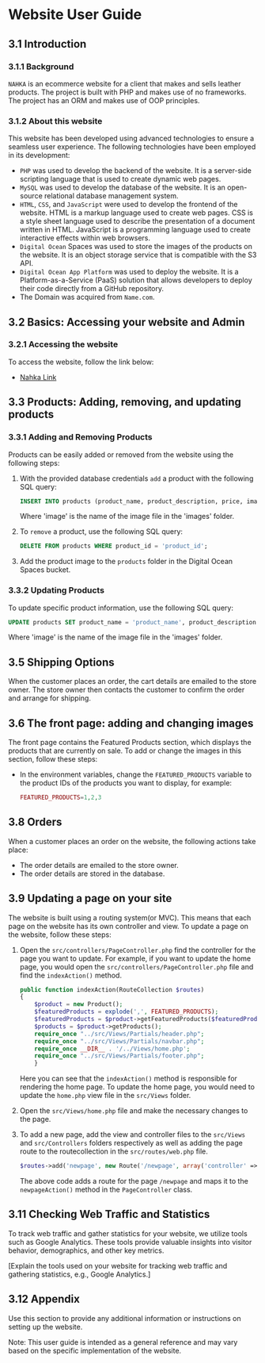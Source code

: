 # Website User Guide

## 3.1 Introduction

### 3.1.1 Background

`NAHKA` is an ecommerce website for a client that makes and sells leather products. The project is built with PHP and makes use of no frameworks. The project has an ORM and makes use of OOP principles.

### 3.1.2 About this website

This website has been developed using advanced technologies to ensure a seamless user experience. The following technologies have been employed in its development:

- `PHP` was used to develop the backend of the website. It is a server-side scripting language that is used to create dynamic web pages.
- `MySQL` was used to develop the database of the website. It is an open-source relational database management system.
- `HTML`, `CSS`, and `JavaScript` were used to develop the frontend of the website. HTML is a markup language used to create web pages. CSS is a style sheet language used to describe the presentation of a document written in HTML. JavaScript is a programming language used to create interactive effects within web browsers.
- `Digital Ocean` Spaces was used to store the images of the products on the website. It is an object storage service that is compatible with the S3 API.
- `Digital Ocean App Platform` was used to deploy the website. It is a Platform-as-a-Service (PaaS) solution that allows developers to deploy their code directly from a GitHub repository.
- The Domain was acquired from `Name.com`.

## 3.2 Basics: Accessing your website and Admin

### 3.2.1 Accessing the website

To access the website, follow the link below:

- [Nahka Link](https://nahka.studio)

## 3.3 Products: Adding, removing, and updating products

### 3.3.1 Adding and Removing Products

Products can be easily added or removed from the website using the following steps:

1. With the provided database credentials `add` a product with the following SQL query:

    ```sql
    INSERT INTO products (product_name, product_description, price, image) VALUES ('product_name', 'product_description', 'price', 'image');
    ```

    Where 'image' is the name of the image file in the 'images' folder.

2. To `remove` a product, use the following SQL query:

    ```sql
    DELETE FROM products WHERE product_id = 'product_id';
    ```

3. Add the product image to the `products` folder in the Digital Ocean Spaces bucket.

### 3.3.2 Updating Products

To update specific product information, use the following SQL query:

```sql
UPDATE products SET product_name = 'product_name', product_description = 'product_description', price = 'price', image = 'image' WHERE product_id = 'product_id';
```

Where 'image' is the name of the image file in the 'images' folder.

## 3.5 Shipping Options

When the customer places an order, the cart details are emailed to the store owner. The store owner then contacts the customer to confirm the order and arrange for shipping.

## 3.6 The front page: adding and changing images

The front page contains the Featured Products section, which displays the products that are currently on sale. To add or change the images in this section, follow these steps:

- In the environment variables, change the `FEATURED_PRODUCTS` variable to the product IDs of the products you want to display, for example:

    ```php
    FEATURED_PRODUCTS=1,2,3
    ```

## 3.8 Orders

When a customer places an order on the website, the following actions take place:

- The order details are emailed to the store owner.
- The order details are stored in the database.

## 3.9 Updating a page on your site

The website is built using a routing system(or MVC). This means that each page on the website has its own controller and view. To update a page on the website, follow these steps:

1. Open the `src/controllers/PageController.php`  find the controller for the page you want to update. For example, if you want to update the home page, you would open the `src/controllers/PageController.php` file and find the `indexAction()` method.

    ```php
    public function indexAction(RouteCollection $routes)
    {
        $product = new Product();
        $featuredProducts = explode(',', FEATURED_PRODUCTS);
        $featuredProducts = $product->getFeaturedProducts($featuredProducts);
        $products = $product->getProducts();
        require_once "../src/Views/Partials/header.php";
        require_once "../src/Views/Partials/navbar.php";
        require_once __DIR__ . '/../Views/home.php';
        require_once "../src/Views/Partials/footer.php";
        }
    ```

    Here you can see that the `indexAction()` method is responsible for rendering the home page. To update the home page, you would need to update the `home.php` view file in the `src/Views` folder.

2. Open the `src/Views/home.php` file and make the necessary changes to the page.

3. To add a new page, add the view and controller files to the `src/Views` and `src/Controllers` folders respectively as well as adding the page route to the routecollection in the `src/routes/web.php` file.

    ```php
    $routes->add('newpage', new Route('/newpage', array('controller' => 'PageController', 'method' => 'newpageAction')));
    ```

    The above code adds a route for the page `/newpage` and maps it to the `newpageAction()` method in the `PageController` class.

## 3.11 Checking Web Traffic and Statistics

To track web traffic and gather statistics for your website, we utilize tools such as Google Analytics. These tools provide valuable insights into visitor behavior, demographics, and other key metrics.

[Explain the tools used on your website for tracking web traffic and gathering statistics, e.g., Google Analytics.]

## 3.12 Appendix

Use this section to provide any additional information or instructions on setting up the website.

Note: This user guide is intended as a general reference and may vary based on the specific implementation of the website.
